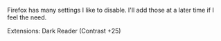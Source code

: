 Firefox has many settings I like to disable.
I'll add those at a later time if I feel the need.

Extensions:
Dark Reader (Contrast +25)
